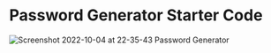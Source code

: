 # Password Generator Starter Code

![Screenshot 2022-10-04 at 22-35-43 Password Generator](https://user-images.githubusercontent.com/113010022/193988811-15ed2e0b-15ab-4d03-8beb-47b43a483ffa.png)
